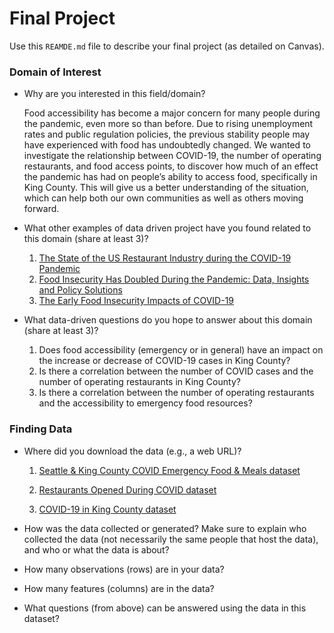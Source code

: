 # Final Project
Use this `REAMDE.md` file to describe your final project (as detailed on Canvas).

### Domain of Interest

- Why are you interested in this field/domain?

  Food accessibility has become a major concern for many people during the pandemic, even more so than before. Due to rising unemployment rates and public regulation policies, the previous stability people may have experienced with food has undoubtedly changed. We wanted to investigate the relationship between COVID-19, the number of operating restaurants, and food access points, to discover how much of an effect the pandemic has had on people’s ability to access food, specifically in King County. This will give us a better understanding of the situation, which can help both our own communities as well as others moving forward.
  
- What other examples of data driven project have you found related to this domain (share at least 3)?
  1) [The State of the US Restaurant Industry during the COVID-19 Pandemic](https://www.facteus.com/project/the-state-of-the-us-restaurant-industry-during-the-covid-19-pandemic/)
  2) [Food Insecurity Has Doubled During the Pandemic: Data, Insights and Policy Solutions](https://www.bostonindicators.org/reports/report-website-pages/covid_indicators-x2/2020/october/food-insecurity)
  3) [The Early Food Insecurity Impacts of COVID-19](https://www.ncbi.nlm.nih.gov/pmc/articles/PMC7400862/) 
  
- What data-driven questions do you hope to answer about this domain (share at least 3)?
  1) Does food accessibility (emergency or in general) have an impact on the increase or decrease of COVID-19 cases in King County?  
  2) Is there a correlation between the number of COVID cases and the number of operating restaurants in King County?
  3) Is there a correlation between the number of operating restaurants and the accessibility to emergency food resources?

### Finding Data

- Where did you download the data (e.g., a web URL)?

  1) [Seattle & King County COVID Emergency Food & Meals dataset](https://data.seattle.gov/Community/COVID-Emergency-Food-and-Meals-Seattle-and-King-Co/kkzf-ntnu)

  2) [Restaurants Opened During COVID dataset](https://catalog.data.gov/dataset/restaurants-operating-during-covid19-86552)

  3) [COVID-19 in King County dataset](https://www.kingcounty.gov/depts/health/covid-19/data/daily-summary.aspx)
- How was the data collected or generated? Make sure to explain who collected the data (not necessarily the same people that host the data), and who or what the data is about?
- How many observations (rows) are in your data?
- How many features (columns) are in the data?
- What questions (from above) can be answered using the data in this dataset?
